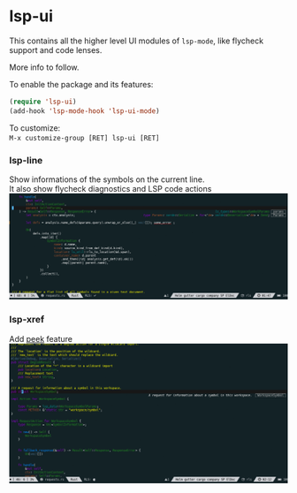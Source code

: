 # lsp-ui

This contains all the higher level UI modules of `lsp-mode`, like flycheck support and code lenses.

More info to follow.

To enable the package and its features:

``` el
(require 'lsp-ui)
(add-hook 'lsp-mode-hook 'lsp-ui-mode)
```

To customize:  
`M-x customize-group [RET] lsp-ui [RET]`   

### lsp-line
Show informations of the symbols on the current line.  
It also show flycheck diagnostics and LSP code actions  
![lsp-line](images/lsp-line.gif)

### lsp-xref
Add [peek](https://code.visualstudio.com/docs/editor/editingevolved#_peek) feature  
![lsp-xref](images/lsp-xref.gif)
